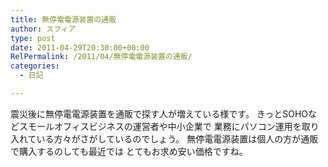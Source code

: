 ```yaml
---
title: 無停電電源装置の通販
author: スフィア
type: post
date: 2011-04-29T20:30:00+00:00
RelPermalink: /2011/04/無停電電源装置の通販/
categories:
  - 日記

---
```

震災後に無停電電源装置を通販で探す人が増えている様です。 きっとSOHOなどスモールオフィスビジネスの運営者や中小企業で 業務にパソコン運用を取り入れている方々がさがしているのでしょう。 無停電電源装置は個人の方が通販で購入するのしても最近では とてもお求め安い価格ですね。